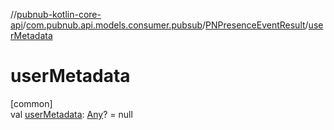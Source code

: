 //[pubnub-kotlin-core-api](../../../index.md)/[com.pubnub.api.models.consumer.pubsub](../index.md)/[PNPresenceEventResult](index.md)/[userMetadata](user-metadata.md)

# userMetadata

[common]\
val [userMetadata](user-metadata.md): [Any](https://kotlinlang.org/api/latest/jvm/stdlib/kotlin-stdlib/kotlin/-any/index.html)? = null
